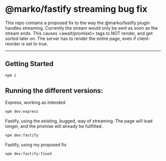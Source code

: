 # @marko/fastify streaming bug fix

This repo contains a proposed fix to the way the @marko/fastify plugin handles streaming.
Currently the stream would only be sent as soon as the stream ends. This causes <await(promise)> tags to NOT render, and get sorted later on. The server has to render the entire page, even if client-reorder is set to true.

___

## Getting Started

```bash
npm i
```

## Running the different versions:

Express, working as intended
```bash
npm dev:express
```

Fastify, using the existing, bugged, way of streaming. The page will load longer, and the promise will already be fullfilled.
```bash
npm dev:fastify
```

Fastify, using my proposed fix
```bash
npm dev:fastify:fixed
```
